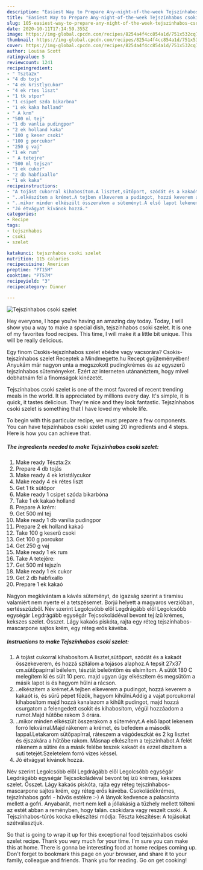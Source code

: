 ```yaml
---
description: "Easiest Way to Prepare Any-night-of-the-week Tejszínhabos csoki szelet"
title: "Easiest Way to Prepare Any-night-of-the-week Tejszínhabos csoki szelet"
slug: 105-easiest-way-to-prepare-any-night-of-the-week-tejszinhabos-csoki-szelet
date: 2020-10-11T17:14:59.355Z
image: https://img-global.cpcdn.com/recipes/8254a4f4cc854a1d/751x532cq70/tejszinhabos-csoki-szelet-recept-foto.jpg
thumbnail: https://img-global.cpcdn.com/recipes/8254a4f4cc854a1d/751x532cq70/tejszinhabos-csoki-szelet-recept-foto.jpg
cover: https://img-global.cpcdn.com/recipes/8254a4f4cc854a1d/751x532cq70/tejszinhabos-csoki-szelet-recept-foto.jpg
author: Louisa Scott
ratingvalue: 5
reviewcount: 1241
recipeingredient:
- " Tszta2x"
- "4 db tojs"
- "4 ek kristlycukor"
- "4 ek rtes liszt"
- "1 tk stpor"
- "1 csipet szda bikarbna"
- "1 ek kaka holland"
- " A krm"
- "500 ml tej"
- "1 db vanlia pudingpor"
- "2 ek holland kaka"
- "100 g keser csoki"
- "100 g porcukor"
- "250 g vaj"
- "1 ek rum"
- " A tetejre"
- "500 ml tejszn"
- "1 ek cukor"
- "2 db habfixallo"
- "1 ek kaka"
recipeinstructions:
- "A tojást cukorral kihabosítom.A lisztet,sütőport, szódát és a kakaót összekeverem, és hozzá szitálom a tojásos alaphoz.A tepsit 27x37 cm.sütőpapírral bélelem, tésztát beleöntöm és elsimítom. A sütőt 180 C melegítem ki és sült 10 perc. majd ugyan úgy elkészítem és megsütöm a másik lapot is és hagyom hűlni a rácson."
- "..elkészítem a krémet.A tejben elkeverem a pudingot, hozzá keverem a kakaót is, és sűrű pépet főzök, hagyom kihűlni.Addig a vajat porcukorral kihabosítom majd hozzá kanalazom a kihűlt pudingot, majd hozzá csurgatom a felengedett csokit és kihabosítom, végül hozzáadom a rumot.Majd hűtőbe rakom 3 órára."
- "..mikor minden elkészült összerakom a süteményt.A első lapot lekenem forró lekvárral.Majd rákenem a krémet, és befedem a második lappal.Letakarom sütőpapírral, ráteszem a vágódeszkát és 2 kg lisztet és éjszakára a hűtőbe rakom. Másnap elkészítem a tejszínhabot.A felét rákenem a sütire és a másik felébe teszek kakaót és ezzel díszítem a suti tetejét.Szeletelem forró vizes késsel."
- "Jó étvágyat kívánok hozzá."
categories:
- Recipe
tags:
- tejsznhabos
- csoki
- szelet

katakunci: tejsznhabos csoki szelet 
nutrition: 115 calories
recipecuisine: American
preptime: "PT15M"
cooktime: "PT57M"
recipeyield: "3"
recipecategory: Dinner

---
```



![Tejszínhabos csoki szelet](https://img-global.cpcdn.com/recipes/8254a4f4cc854a1d/751x532cq70/tejszinhabos-csoki-szelet-recept-foto.jpg)

Hey everyone, I hope you're having an amazing day today. Today, I will show you a way to make a special dish, tejszínhabos csoki szelet. It is one of my favorites food recipes. This time, I will make it a little bit unique. This will be really delicious.

Egy finom Csokis-tejszínhabos szelet ebédre vagy vacsorára? Csokis-tejszínhabos szelet Receptek a Mindmegette.hu Recept gyűjteményében! Anyukám már nagyon unta a megszokott pudingkrémes és az egyszerű tejszinhabos süteményeket. Ezért az interneten utánanéztem, hogy mivel dobhatnám fel a finomságok kinézetét.

Tejszínhabos csoki szelet is one of the most favored of recent trending meals in the world. It is appreciated by millions every day. It's simple, it is quick, it tastes delicious. They're nice and they look fantastic. Tejszínhabos csoki szelet is something that I have loved my whole life.


To begin with this particular recipe, we must prepare a few components. You can have tejszínhabos csoki szelet using 20 ingredients and 4 steps. Here is how you can achieve that.

<!--inarticleads1-->

##### The ingredients needed to make Tejszínhabos csoki szelet:

1. Make ready  Tészta:2x
1. Prepare 4 db tojás
1. Make ready 4 ek kristálycukor
1. Make ready 4 ek rétes liszt
1. Get 1 tk sütőpor
1. Make ready 1 csipet szóda bikarbóna
1. Take 1 ek kakaó holland
1. Prepare  A krém:
1. Get 500 ml tej
1. Make ready 1 db vanília pudingpor
1. Prepare 2 ek holland kakaó
1. Take 100 g keserű csoki
1. Get 100 g porcukor
1. Get 250 g vaj
1. Make ready 1 ek rum
1. Take  A tetejére:
1. Get 500 ml tejszín
1. Make ready 1 ek cukor
1. Get 2 db habfixallo
1. Prepare 1 ek kakaó


Nagyon megkívántam a kávés süteményt, de igazság szerint a tiramisu valamiért nem nyerte el a tetszésemet. Borjú helyett a magyaros verzióban, sertésszűzből. Név szerint Legolcsóbb elől Legdrágább elől Legolcsóbb egységár Legdrágább egységár Tejcsokoládéval bevont tej ízű krémes, kekszes szelet. Összet. Lágy kakaós piskóta, rajta egy réteg tejszínhabos-mascarpone sajtos krém, egy réteg erős kávéba. 

<!--inarticleads2-->

##### Instructions to make Tejszínhabos csoki szelet:

1. A tojást cukorral kihabosítom.A lisztet,sütőport, szódát és a kakaót összekeverem, és hozzá szitálom a tojásos alaphoz.A tepsit 27x37 cm.sütőpapírral bélelem, tésztát beleöntöm és elsimítom. A sütőt 180 C melegítem ki és sült 10 perc. majd ugyan úgy elkészítem és megsütöm a másik lapot is és hagyom hűlni a rácson.
1. ..elkészítem a krémet.A tejben elkeverem a pudingot, hozzá keverem a kakaót is, és sűrű pépet főzök, hagyom kihűlni.Addig a vajat porcukorral kihabosítom majd hozzá kanalazom a kihűlt pudingot, majd hozzá csurgatom a felengedett csokit és kihabosítom, végül hozzáadom a rumot.Majd hűtőbe rakom 3 órára.
1. ..mikor minden elkészült összerakom a süteményt.A első lapot lekenem forró lekvárral.Majd rákenem a krémet, és befedem a második lappal.Letakarom sütőpapírral, ráteszem a vágódeszkát és 2 kg lisztet és éjszakára a hűtőbe rakom. Másnap elkészítem a tejszínhabot.A felét rákenem a sütire és a másik felébe teszek kakaót és ezzel díszítem a suti tetejét.Szeletelem forró vizes késsel.
1. Jó étvágyat kívánok hozzá.


Név szerint Legolcsóbb elől Legdrágább elől Legolcsóbb egységár Legdrágább egységár Tejcsokoládéval bevont tej ízű krémes, kekszes szelet. Összet. Lágy kakaós piskóta, rajta egy réteg tejszínhabos-mascarpone sajtos krém, egy réteg erős kávéba. Csokoládékrémes, tejszínhabos gofri - hűvös estékre :-) A lányok kedvence a palacsinta mellett a gofri. Anyabarát, mert nem kell a jóllakásig a tűzhely mellett tölteni az estét abban a reményben, hogy talán. csokidara vagy reszelt csoki. A Tejszínhabos-túrós kocka elkészítési módja: Tészta készítése: A tojásokat szétválasztjuk. 

So that is going to wrap it up for this exceptional food tejszínhabos csoki szelet recipe. Thank you very much for your time. I'm sure you can make this at home. There is gonna be interesting food at home recipes coming up. Don't forget to bookmark this page on your browser, and share it to your family, colleague and friends. Thank you for reading. Go on get cooking!
